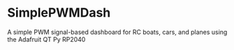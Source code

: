 # SimplePWMDash
A simple PWM signal-based dashboard for RC boats, cars, and planes using the Adafruit QT Py RP2040
